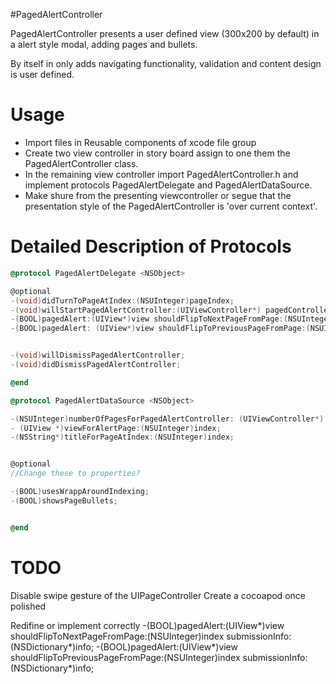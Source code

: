 #PagedAlertController

PagedAlertController presents a user defined view (300x200 by default) in a alert style modal, adding pages and bullets.

By itself in only adds navigating functionality, validation and content design is user defined.

# Usage

- Import files in Reusable components of xcode file group
- Create two view controller in story board assign to one them the PagedAlertController class.
- In the remaining view controller import PagedAlertController.h and implement protocols PagedAlertDelegate and PagedAlertDataSource.
- Make shure from the presenting viewcontroller or segue that the presentation style of the PagedAlertController is 'over current context'.


# Detailed Description of Protocols


``` objective-c
@protocol PagedAlertDelegate <NSObject>

@optional
-(void)didTurnToPageAtIndex:(NSUInteger)pageIndex;
-(void)willStartPagedAlertController:(UIViewController*) pagedController;
-(BOOL)pagedAlert:(UIView*)view shouldFlipToNextPageFromPage:(NSUInteger)integer submissionInfo: (NSDictionary*)info;
-(BOOL)pagedAlert: (UIView*)view shouldFlipToPreviousPageFromPage:(NSUInteger)integer submissionInfo: (NSDictionary*)info;


-(void)willDismissPagedAlertController;
-(void)didDismissPagedAlertController;

@end

@protocol PagedAlertDataSource <NSObject>

-(NSUInteger)numberOfPagesForPagedAlertController: (UIViewController*) pagedController;
- (UIView *)viewForAlertPage:(NSUInteger)index;
-(NSString*)titleForPageAtIndex:(NSUInteger)index;


@optional
//Change these to properties?

-(BOOL)usesWrappAroundIndexing;
-(BOOL)showsPageBullets;


@end
```


# TODO

Disable swipe gesture of the UIPageController
Create a cocoapod once polished

Redifine or implement correctly 
-(BOOL)pagedAlert:(UIView*)view shouldFlipToNextPageFromPage:(NSUInteger)index submissionInfo: (NSDictionary*)info;
-(BOOL)pagedAlert:(UIView*)view shouldFlipToPreviousPageFromPage:(NSUInteger)index submissionInfo: (NSDictionary*)info;




